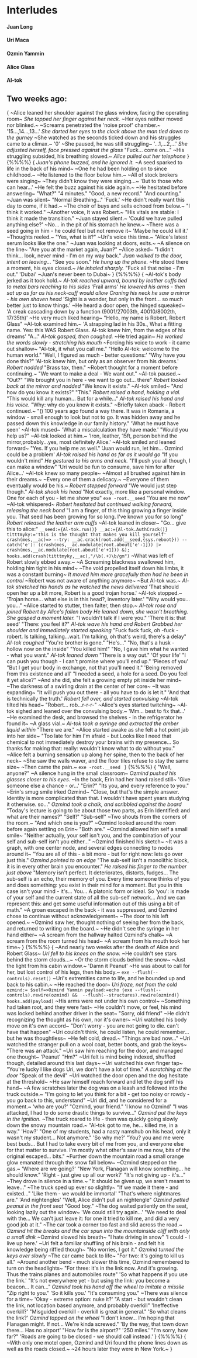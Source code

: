 # Interludes

#### Juan Long

#### Uri Maca

#### Ozmin Yammin

#### Alice Glass

#### Al-tok

## Two weeks ago:

{
~Alice leaned her shoulder against the glass window, facing the operating room~
*She tapped her finger against her neck.*
~Her eyes neither moved nor blinked.~
~Screams penetrated the 'noise proof' chamber.~
'15...,14...,13...'
*She darted her eyes to the clock above the man tied down to the gurney* 
~She watched as the seconds ticked down and his struggles came to a climax.~
'0'
~She paused, he was still struggling~
'...1,...2,...'
*She adjusted herself, face pressed against the glass*
"Fuck... come on..."
~His struggling subsided, his breathing slowed.~
*Alice pulled out her telephone*
}
{%%%%}
{
*Juan's phone buzzed, and he ignored it.*
~A seed sparked to life in the back of his mind~
~One he had been holding on to since childhood.~
~He listened to the floor below him.~ 
~All of stock brokers were singing~
~They didn't know they were singing...~
'But to those who can hear...'
~He felt the buzz against his side again.~
~He hesitated before answering~
"What?"
"4 minutes."
"Good, a new record."
"And counting."
~Juan was silent~
"Normal Breathing..."
'Fuck.'
~He didn't really want this day to come, if it had.~
~The choir of buys and sells echoed from below.~
"I think it worked."
~Another voice, It was Robert.~
"His vitals are stable: I think it made the transition."
~Juan stayed silent.~
'Could we have pulled anything else?'
~No... in the pit of his stomach he knew.~
~There was a seed going in him - he could feel but not remove it~
'Maybe he could kill it.'
~Thoughts reeled.~
"Yes, what is it?"
~Uri's voice this time.~
"Alice's latest serum looks like the one."
~Juan was looking at doors, exits.~
~A silence on the line~
"Are you at the market again, Juan?"
~Alice asked~
"I didn't think... look, never mind - I'm on my way back."
*Juan walked to the door, intent on leaving...*
"See you soon."
*He hung up the phone.*
~He stood there a moment, his eyes closed.~
*He inhaled sharply.*
"Fuck all that noise - I'm out."
'Dubai'
~Juan's never been to Dubai~
}
{%%%%}
{
~Al-tok's body jerked as it took hold.~
*Al-tok reached upward, bound by leather cuffs tied to metal bars reaching to his sides*
'Frail arms'
*He lowered his arms - then sat up as far as his neck-cuff would allow*
*Craning his neck he saw a mirror - his own shaven head*
'Sight is a wonder, but only in the front... so much better just to know things.'
~He heard a door open, the hinged squeaked~
'A creak cascading down by a function (9001/27003th, 40010/8002th, 17/35th)'
~He very much liked hearing~
"Hello, my name is Robert, Robert Glass"
~Al-tok examined him.~
'A strapping lad in his 30s., What a fitting name. 
Yes: this WAS Robert Glass.
Al-tok knew him, from the edges of his dreams'
"A..."
*Al-tok gasped, then coughed.*
~He tried again~
*He worked the words slowly - stretching his mouth*
~Forcing his voice to work - it came out shallow~
"Al-tok, it what you call me."
"Hello Al-tok: welcome to the human world."
'Well, I figured as much - better questions:'
"Why have you done this?"
'Al-tok knew him, but only as an observer from his dreams.'
*Robert nodded*
"Brass tax, then."
~Robert thought for a moment before continuing.~
"We want to make a deal - We want out."
~Al-tok paused.~
"Out?"
"We brought you in here - we want to go out... there"
*Robert looked back at the mirror and nodded*
"We know it exists."
~Al-tok smiled~
"And how do you know it exists?"
"This."
*Robert raised a hand, holding a vial.*
"This would kill any human... 
But for a while..."
*Al-tok raised his hand and his voice.*
"Why: why do you know it exists."
~Briefly taken aback - Robert continued.~
"() 100 years ago found a way there. 
It was in Romania, a window - small enough to look but not to go.
It was hidden away and he passed down this knowledge in our family history."
'What he must have seen'
~Al-tok mused~
'What a miscalculation they have made.'
"Would you help us?"
~Al-tok looked at him.~
'Iron, leather, 15ft, person behind the mirror,probably...yes, most definitely Alice.'
~Al-tok smiled and leaned forward~
"Yes. If you help me as well."
'Juan would run, let him... Ozmind could be a problem'
*Al-tok raised his hand as far as it would go*
"If you wouldn't mind"
*He gestured to his arms and neck.*
"I'll push you all though, I can make a window"
'Uri would be fun to consume, save him for after Alice...'
~Al-tok knew so many people~
~Almost all brushed against him in their dreams.~
~Every one of them a delicacy.~ 
~Everyone of them eventually would be his.~
*Robert stepped forward*
"We would just step though."
*Al-tok shook his head*
"Not exactly, more like a personal window. 
One for each of you - let me show you"
`exe -root.__seed`
"You are me now"
~Al-tok whispered~
*Robert hesitated but continued walking forward, releasing the neck bond*
"I am a finger, of this thing growing a finger inside you. 
That seed has been growing for so long.
I've known you for so long"
*Robert released the leather arm cuffs*
~Al-tok leaned in closer~
"Go... give this to alice:"
`
__seed:={Al-tok.run()}
__ac:={Al-tok.AuthCrack()}
titttmyky:='this is the thought that makes you kill yourself'
crash(mes,__ac)=>
    --try:
        __ac.crack(root.add(__seed,{sys.reboot}))
    --catch('e'):
        (crash(mes,__ac.modulate(root.about['e'-1])) |> 
        crash(mes,__ac.modulate(root.about['e'+1])) &);
hooks.add(crash(titttmyky,__ac),"/\b(.+)\b/gm")
`
~What was left of Robert slowly ebbed away.~
~A Screaming blackness swallowed him, holding him tight in his mind~
~The void propelled itself down his limbs, it was a constant burning~
*It moved him more gracefully than had he been in control*
~Robert was not aware of anything anymore~
~But Al-tok was.~
*Al-tok stretched his hands as he watched the news delivered*
'That should open her up a bit more, Robert is a good trojan horse.'
~Al-tok stopped.~
'Trojan horse... what else is in this head?, inventory later.'
"Why would you... you..."
~Alice started to stutter, then falter, then stop.~
*Al-tok rose and joined Robert by Alice's fallen body*
*He leaned down, she wasn't breathing.*
*She gasped a moment later.*
"I wouldn't talk if I were you."
'There it is: that seed'
"There: you feel it?"
*Al-tok wave his hand and Robert Grabbed her shoulder and immediately started speaking*
"Fuck fuck fuck, oh -fuck - robert. 
Is talking, talking...wait. 
I'm talking, oh that's weird, there's a delay"
*Al-tok coughed*
"You're brother is gone."
"He's..."
"No, that's a husk - hollow now on the inside"
"You killed him!"
"No, I gave him what he wanted - what you want."
*Al-tok leaned down*
"There is a way out."
'Of your life'
"I can push you though - I can't promise where you'll end up."
'Pieces of you'
"But I get your body in exchange, not that you'll need it."
'Being removed from this existence and all'
"I needed a seed, a hole for a seed.
Do you feel it yet alice?"
~And she did, she felt a growing empty pit inside her mind~
~The darkness of a swirling drain at the center of her core~
~It was expanding~
"It will push you out there - all you have to do is let it."
'And that is technically the truth.'
*Robert fell over, and started convulsing*
~Al-tok tilted his head~
"Robert... rob...r-r-r-"
~Alice's eyes started twitching~
~Al-tok sighed and leaned over the convulsing body.~
'Mm... best to fix that...'
~He examined the desk, and browsed the shelves - in the refrigerator he found it~
~A glass vial.~
*Al-tok took a syringe and extracted the amber liquid within*
"There we are."
~Alice started awake as she felt a hot point jab into her side~
"Too late for him I'm afraid - but Looks like I need that chemical to not immediately destroy your brains with my presence... 
So thanks for making that: really: wouldn't know what to do without you."
~Alice felt a burning sensation up along her spine, then to the back of her neck~
~She saw the walls waver, and the floor tiles refuse to stay the same size~
~Then came the pain.~
`exe -root.__seed `
}
{%%%%}
{
"Well, anyone?"
~A silence hung in the small classroom~
*Ozmind pushed his glasses closer to his eyes.*
~In the back, Erin had her hand raised still~
'Give someone else a chance - or...'
"Erin?"
"Its you, and every reference to you."
~Erin's smug smile irked Ozmind~
"Close, but that's the simple answer. 
Identity is more complicated than that.
I wouldn't have spent years studying it otherwise. so..."
*Ozmind took a chalk, and scribbled against the board*
"Today's lecture is going to be about those two parts, as Erin Identified: and what are their names?"
"Self!"
"Sub-self"
~Two shouts from the corners of the room.~
"And which one is you?"
~Ozmind looked around the room before again settling on Erin~
"Both are."
~Ozmind allowed him self a small smile~
"Neither actually, your self isn't you, and the combination of your self and sub-self isn't you either..."
~Ozmind finished his sketch~
~It was a graph, with one center node, and several edges connecting to nodes around it~
"You are all of this - a bit more - but for right now: lets go over just this."
*Ozmind pointed to an edge*
"The sub-self isn't a monolithic block, it is in every other brain you encounter."
*He raised his finger to the number just above*
"Memory isn't perfect. 
It deteriorates, distorts, fudges...
The sub-self is an echo, their memory of you.
Every time someone thinks of you and does something: you exist in their mind for a moment.
But you in this case isn't your mind - it's... 
You... 
A platonic form or ideal.
So 'you': is made of your self and the current state of all the sub-self network...
And we can represent this: and get some useful information out of this using a bit of math."
~A groan escaped in the back - it was suppressed, and Ozmind chose to continue without acknowledgement~
~The door to his left opened.~
~Ozmind saw her, thought nothing of seeing her from the back, and returned to writing on the board.~
~He didn't see the syringe in her hand either~
~A scream from the hallway halted Ozmind's chalk~
~A scream from the room turned his head~
~A scream from his mouth took her time~
}
{%%%%}
{
~And nearly two weeks after the death of Alice and Robert Glass~
*Uri fell to his knees on the snow.*
~He couldn't see stars behind the storm clouds...~
~Or the storm clouds behind the snow~ 
~Just the light from his cabin window.~
'Damn it Peanut'
~He was about to call for her, but lost control of his legs, then his body.~
`exe --flush(--controls).reset()`
~Uri's extremities came to life, and he bounded up and back to his cabin.~
~He reached the door~
*Uri froze, not from the cold*
`
ozmind:= $self=>Ozmind Yammin
payload:=echo {exe --flush(--controls).rewire(ozmind) && 
    --flush(--structures).rewire(ozmind)}
hooks.add(payload)
`
~His arms were not under his own control~
~Something had taken root, and they were fast~
~He couldn't move, or feel, his mind was locked behind another driver in the seat~
"Sorry, old friend"
~He didn't recognizing the thought as his own, nor it's owner~
~Uri watched his body move on it's own accord~
"Don't worry - you are not going to die. can't have that happen"
~Uri couldn't think, he could listen, he could remember... but he was thoughtless~
~He felt cold, dread.~
"Things are bad now..."
~Uri watched the stranger pull on a wool coat, better boots, and grab the keys~
"There was an attack."
~Uri saw him reaching for the door, and managed one thought~
'Peanut'
"Hm?"
~Uri felt is mind being indexed, shuffled though, detailed around this last days~
~Uri watched his own finger tap~
"You're lucky I like dogs Uri, we don't have a lot of time."
*A scratching at the door*
"Speak of the devil"
~Uri watched the door open and the dog hesitate at the threshold~
~He saw himself reach forward and let the dog sniff his hand~
~A few scratches later the dog was on a leash and followed into the truck outside.~
"I'm going to let you think for a bit - get too noisy or rowdy - you go back to this, understand"
~Uri did, and he considered for a moment.~
'who are you?'
"Ozmind, your friend."
'I know no Ozmind'
"I was attacked, I had to do some drastic things to survive..."
*Ozmind put the keys in the ignition.*
~The truck roared to life - then was quickly going slowly down the snowy mountain road.~
"Al-tok got to me, he... killed me, in a way."
'How?'
"One of my students, had a nasty namshub on his head, only it wasn't my student...
Not anymore."
'So why me?'
"You? you and me were best buds...
But I had to take every bit of me from you, and everyone else for that matter to survive.
I'm mostly what other's saw in me now, bits of the original escaped... bits."
~Further down the mountain road a small orange glow emanated through the snow fall below~
~Ozmind stepped on the gas.~
'Where are we going?'
"New York, Flanagan will know something... he should know."
'Right - just give up all our work?'
"It's not giving up - it's..."
~They drove in silence in a time.~
"It should be given up, we aren't meant to leave..."
~The truck sped up ever so slightly~
"If we made it there - and existed..."
'Like them - we would be immortal'
"That's where nightmares are."
'And nightengles'
"Well, Alice didn't pull an nightengle"
*Ozmind petted peanut in the front seat*
"Good boy."
~The dog waited patiently on the seat, looking lazily out the window~
'We could still try again...'
"We need to deal with the...
We can't just leave it: for one it tried to kill me, and did a very good job at it."
~The car took a corner too fast and slid across the road.~
*Ozmind hit the breaks and the car spun into the mountainside cliff with only a small dink*
~Ozmind slowed his breath~
"I hate driving in snow"
'I could - I live up here.'
~Uri felt a familiar shuffling of his brain - and felt his knowledge being riffled though~
"No worries, I got it."
*Ozmind turned the keys over slowly*
~The car came back to life~
"For two: it's going to kill us all."
~Around another bend - much slower this time, Ozmind remembered to turn on the headlights~
"For three: it's in the link now. 
And it's growing.
Thus the trains planes and automobiles route"
'So what happens if you use the link.'
"It's not everywhere yet - but using the link: you become a beacon...
It can..."
*Ozmind took his hand off the wheel to imitate a missile*
"Zip right to you."
'So it kills you.'
"It's consuming you."
~There was silence for a time~
'Okay - extreme option: nuke it?'
"A start - but wouldn't clean the link, not location based anymore, and probably overkill"
'Ineffective overkill?'
"Misguided overkill - overkill is great in general."
'So what cleans the link?'
*Ozmind tapped on the wheel*
"I don't know... I'm hoping that Flanagan might.
If not...
We're kinda screwed."
'By the way, that town down there...
Has no airport'
"How far is the airport?"
'250 miles.'
"I'm sorry, how far?"
'Roads are going to be closed - we should call instead.'
}
{%%%%}
{
~With only one motel open, Ozmind and Uri found the phone lines down as well as the roads closed.~
~24 hours later they were in New York.~
}
